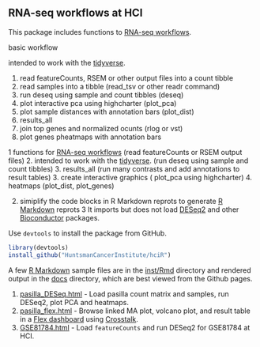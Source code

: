 ## RNA-seq workflows at HCI

This package includes functions to  [RNA-seq workflows].

basic workflow

intended to work with the [tidyverse].

1.  read featureCounts, RSEM or other output files into a count tibble
2.  read samples into a tibble  (read_tsv or other readr command)
3.  run deseq using sample and count tibbles  (deseq)
4.  plot interactive pca using highcharter (plot_pca)
5.  plot sample distances with annotation bars (plot_dist)
6.  results_all
7.  join top genes and normalized ocunts (rlog or vst)
8.  plot genes pheatmaps with annotation bars



1 functions for [RNA-seq workflows]    (read featureCounts or RSEM output files)
2.  intended to work with the [tidyverse].    (run deseq using sample and count tibbles)
3. results_all    (run many contrasts and add annotations to result tables)
3.  create interactive graphics     ( plot_pca using highcharter)
4.  heatmaps (plot_dist,  plot_genes)

2.  simiplify the code blocks in R Markdown reprots
to generate [R Markdown] reprots
3
It imports but does not load [DESeq2] and other [Bioconductor] packages.

Use `devtools` to install the package from GitHub.

```r
library(devtools)
install_github("HuntsmanCancerInstitute/hciR")
```

A few [R Markdown] sample files are in the [inst/Rmd] directory and rendered
output in the [docs] directory, which are best viewed from the Github pages.

1. [pasilla_DESeq.html] - Load pasilla count matrix and samples, run DESeq2, plot PCA and heatmaps.
2. [pasilla_flex.html] - Browse linked MA plot, volcano plot, and result table in a [Flex dashboard] using [Crosstalk].
3. [GSE81784.html] - Load `featureCounts` and run DESeq2 for GSE81784 at HCI.



[RNA-seq workflows]: http://www.bioconductor.org/help/workflows/rnaseqGene/
[tidyverse]: http://r4ds.had.co.nz/
[DESeq2]: https://bioconductor.org/packages/release/bioc/html/DESeq2.html
[Bioconductor]: https://bioconductor.org/
[inst/Rmd]: https://github.com/HuntsmanCancerInstitute/hciR/blob/master/inst/Rmd
[pasilla_flex.html]: https://huntsmancancerinstitute.github.io/hciR/pasilla_flex.html
[pasilla_DESeq.html]: https://huntsmancancerinstitute.github.io/hciR/pasilla_DESeq.html
[GSE81784.html]: https://huntsmancancerinstitute.github.io/hciR/GSE81784.html
[inst/Rmd]: https://github.com/HuntsmanCancerInstitute/hciR/blob/master/inst/Rmd
[docs]: https://github.com/HuntsmanCancerInstitute/hciR/blob/master/docs
[R Markdown]: http://rmarkdown.rstudio.com/
[Flex dashboard]: http://rmarkdown.rstudio.com/flexdashboard/
[Crosstalk]: https://rstudio.github.io/crosstalk/
